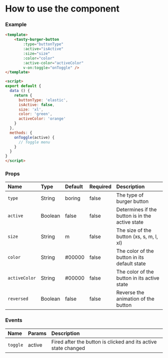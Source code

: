 # How to use the component

### Example

```html
<template>
    <tasty-burger-button
        :type="buttonType"
        :active="isActive"
        :size="size"
        :color="color"
        :active-color="activeColor"
        v-on:toggle="onToggle" />
</template>

<script>
export default {
  data () {
    return {
      buttonType: 'elastic',
      isActive: false,
      size: 'xl',
      color: 'green',
      activeColor: 'orange'
    }
  },
  methods: {
    onToggle(active) {
      // Toggle menu
    }
  }
}
</script>
````

### Props

Name                 | Type       | Default      | Required | Description
:---------------------|:------------|:--------------|:----------|:-------------------------------------------------
`type`               | String     | boring       | false    | The type of burger button
`active`             | Boolean    | false        | false    | Determines if the button is in the active state
`size`             | String    | m        | false    | The size of the button (xs, s, m, l, xl)
`color`             | String     | #00000       | false    | The color of the button in its default state
`activeColor`        | String     | #00000       | false    | The color of the button in its active state
`reversed`        | Boolean     | false       | false    | Reverse the animation of the button

### Events

Name                 | Params      | Description
:---------------------|:-------------|:------------------------------------------------
`toggle`             | active      | Fired after the button is clicked and its active state changed
